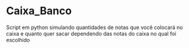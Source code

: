# Caixa_Banco

Script em python simulando quantidades de notas que você colocará no caixa e quanto quer sacar dependendo das notas do caixa no qual foi escolhido